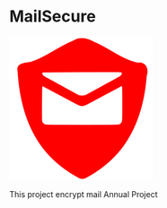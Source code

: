 # MailSecure
<img src="https://github.com/ALFTM/MailSecure/blob/dev/Images/logo_256.png"/>

This project encrypt mail
Annual Project
